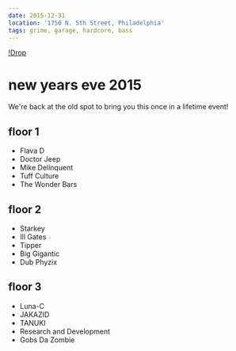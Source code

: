 ```yaml
---
date: 2015-12-31
location: '1750 N. 5th Street, Philadelphia'
tags: grime, garage, hardcore, bass
---
```


[!Drop](http://files.waxpoeticrecords.com/events/flyers/drop.jpg)

# new years eve 2015

We're back at the old spot to bring you this once in a lifetime event!

## floor 1

- Flava D
- Doctor Jeep
- Mike Delinquent
- Tuff Culture
- The Wonder Bars

## floor 2

- Starkey
- Ill Gates
- Tipper
- Big Gigantic
- Dub Phyzix

## floor 3

- Luna-C
- JAKAZID
- TANUKI
- Research and Development
- Gobs Da Zombie

